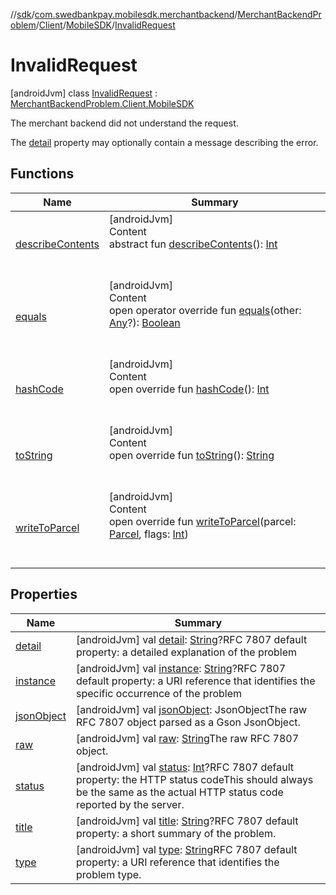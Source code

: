 //[sdk](../../../../../../index.md)/[com.swedbankpay.mobilesdk.merchantbackend](../../../../index.md)/[MerchantBackendProblem](../../../index.md)/[Client](../../index.md)/[MobileSDK](../index.md)/[InvalidRequest](index.md)



# InvalidRequest  
 [androidJvm] class [InvalidRequest](index.md) : [MerchantBackendProblem.Client.MobileSDK](../index.md)

The merchant backend did not understand the request.



The [detail](../../../../../com.swedbankpay.mobilesdk/-problem/detail.md) property may optionally contain a message describing the error.

   


## Functions  
  
|  Name |  Summary | 
|---|---|
| <a name="android.os/Parcelable/describeContents/#/PointingToDeclaration/"></a>[describeContents](../../../-server/-unknown/index.md#-1578325224%2FFunctions%2F462465411)| <a name="android.os/Parcelable/describeContents/#/PointingToDeclaration/"></a>[androidJvm]  <br>Content  <br>abstract fun [describeContents](../../../-server/-unknown/index.md#-1578325224%2FFunctions%2F462465411)(): [Int](https://kotlinlang.org/api/latest/jvm/stdlib/kotlin/-int/index.html)  <br><br><br>|
| <a name="com.swedbankpay.mobilesdk/Problem/equals/#kotlin.Any?/PointingToDeclaration/"></a>[equals](../../../../../com.swedbankpay.mobilesdk/-problem/equals.md)| <a name="com.swedbankpay.mobilesdk/Problem/equals/#kotlin.Any?/PointingToDeclaration/"></a>[androidJvm]  <br>Content  <br>open operator override fun [equals](../../../../../com.swedbankpay.mobilesdk/-problem/equals.md)(other: [Any](https://kotlinlang.org/api/latest/jvm/stdlib/kotlin/-any/index.html)?): [Boolean](https://kotlinlang.org/api/latest/jvm/stdlib/kotlin/-boolean/index.html)  <br><br><br>|
| <a name="com.swedbankpay.mobilesdk/Problem/hashCode/#/PointingToDeclaration/"></a>[hashCode](../../../../../com.swedbankpay.mobilesdk/-problem/hash-code.md)| <a name="com.swedbankpay.mobilesdk/Problem/hashCode/#/PointingToDeclaration/"></a>[androidJvm]  <br>Content  <br>open override fun [hashCode](../../../../../com.swedbankpay.mobilesdk/-problem/hash-code.md)(): [Int](https://kotlinlang.org/api/latest/jvm/stdlib/kotlin/-int/index.html)  <br><br><br>|
| <a name="com.swedbankpay.mobilesdk/Problem/toString/#/PointingToDeclaration/"></a>[toString](../../../../../com.swedbankpay.mobilesdk/-problem/to-string.md)| <a name="com.swedbankpay.mobilesdk/Problem/toString/#/PointingToDeclaration/"></a>[androidJvm]  <br>Content  <br>open override fun [toString](../../../../../com.swedbankpay.mobilesdk/-problem/to-string.md)(): [String](https://kotlinlang.org/api/latest/jvm/stdlib/kotlin/-string/index.html)  <br><br><br>|
| <a name="com.swedbankpay.mobilesdk.merchantbackend/MerchantBackendProblem/writeToParcel/#android.os.Parcel#kotlin.Int/PointingToDeclaration/"></a>[writeToParcel](../../../write-to-parcel.md)| <a name="com.swedbankpay.mobilesdk.merchantbackend/MerchantBackendProblem/writeToParcel/#android.os.Parcel#kotlin.Int/PointingToDeclaration/"></a>[androidJvm]  <br>Content  <br>open override fun [writeToParcel](../../../write-to-parcel.md)(parcel: [Parcel](https://developer.android.com/reference/kotlin/android/os/Parcel.html), flags: [Int](https://kotlinlang.org/api/latest/jvm/stdlib/kotlin/-int/index.html))  <br><br><br>|


## Properties  
  
|  Name |  Summary | 
|---|---|
| <a name="com.swedbankpay.mobilesdk.merchantbackend/MerchantBackendProblem.Client.MobileSDK.InvalidRequest/detail/#/PointingToDeclaration/"></a>[detail](index.md#1310580478%2FProperties%2F462465411)| <a name="com.swedbankpay.mobilesdk.merchantbackend/MerchantBackendProblem.Client.MobileSDK.InvalidRequest/detail/#/PointingToDeclaration/"></a> [androidJvm] val [detail](index.md#1310580478%2FProperties%2F462465411): [String](https://kotlinlang.org/api/latest/jvm/stdlib/kotlin/-string/index.html)?RFC 7807 default property: a detailed explanation of the problem   <br>|
| <a name="com.swedbankpay.mobilesdk.merchantbackend/MerchantBackendProblem.Client.MobileSDK.InvalidRequest/instance/#/PointingToDeclaration/"></a>[instance](index.md#143073978%2FProperties%2F462465411)| <a name="com.swedbankpay.mobilesdk.merchantbackend/MerchantBackendProblem.Client.MobileSDK.InvalidRequest/instance/#/PointingToDeclaration/"></a> [androidJvm] val [instance](index.md#143073978%2FProperties%2F462465411): [String](https://kotlinlang.org/api/latest/jvm/stdlib/kotlin/-string/index.html)?RFC 7807 default property: a URI reference that identifies the specific occurrence of the problem   <br>|
| <a name="com.swedbankpay.mobilesdk.merchantbackend/MerchantBackendProblem.Client.MobileSDK.InvalidRequest/jsonObject/#/PointingToDeclaration/"></a>[jsonObject](index.md#740737224%2FProperties%2F462465411)| <a name="com.swedbankpay.mobilesdk.merchantbackend/MerchantBackendProblem.Client.MobileSDK.InvalidRequest/jsonObject/#/PointingToDeclaration/"></a> [androidJvm] val [jsonObject](index.md#740737224%2FProperties%2F462465411): JsonObjectThe raw RFC 7807 object parsed as a Gson JsonObject.   <br>|
| <a name="com.swedbankpay.mobilesdk.merchantbackend/MerchantBackendProblem.Client.MobileSDK.InvalidRequest/raw/#/PointingToDeclaration/"></a>[raw](index.md#1917896547%2FProperties%2F462465411)| <a name="com.swedbankpay.mobilesdk.merchantbackend/MerchantBackendProblem.Client.MobileSDK.InvalidRequest/raw/#/PointingToDeclaration/"></a> [androidJvm] val [raw](index.md#1917896547%2FProperties%2F462465411): [String](https://kotlinlang.org/api/latest/jvm/stdlib/kotlin/-string/index.html)The raw RFC 7807 object.   <br>|
| <a name="com.swedbankpay.mobilesdk.merchantbackend/MerchantBackendProblem.Client.MobileSDK.InvalidRequest/status/#/PointingToDeclaration/"></a>[status](index.md#489901693%2FProperties%2F462465411)| <a name="com.swedbankpay.mobilesdk.merchantbackend/MerchantBackendProblem.Client.MobileSDK.InvalidRequest/status/#/PointingToDeclaration/"></a> [androidJvm] val [status](index.md#489901693%2FProperties%2F462465411): [Int](https://kotlinlang.org/api/latest/jvm/stdlib/kotlin/-int/index.html)?RFC 7807 default property: the HTTP status codeThis should always be the same as the actual HTTP status code reported by the server.   <br>|
| <a name="com.swedbankpay.mobilesdk.merchantbackend/MerchantBackendProblem.Client.MobileSDK.InvalidRequest/title/#/PointingToDeclaration/"></a>[title](index.md#-1695762509%2FProperties%2F462465411)| <a name="com.swedbankpay.mobilesdk.merchantbackend/MerchantBackendProblem.Client.MobileSDK.InvalidRequest/title/#/PointingToDeclaration/"></a> [androidJvm] val [title](index.md#-1695762509%2FProperties%2F462465411): [String](https://kotlinlang.org/api/latest/jvm/stdlib/kotlin/-string/index.html)?RFC 7807 default property: a short summary of the problem.   <br>|
| <a name="com.swedbankpay.mobilesdk.merchantbackend/MerchantBackendProblem.Client.MobileSDK.InvalidRequest/type/#/PointingToDeclaration/"></a>[type](index.md#1883358389%2FProperties%2F462465411)| <a name="com.swedbankpay.mobilesdk.merchantbackend/MerchantBackendProblem.Client.MobileSDK.InvalidRequest/type/#/PointingToDeclaration/"></a> [androidJvm] val [type](index.md#1883358389%2FProperties%2F462465411): [String](https://kotlinlang.org/api/latest/jvm/stdlib/kotlin/-string/index.html)RFC 7807 default property: a URI reference that identifies the problem type.   <br>|

